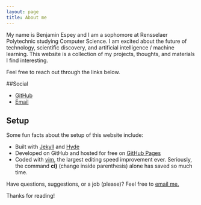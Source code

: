 ```yaml
---
layout: page
title: About me
---
```


My name is Benjamin Espey and I am a sophomore at Rensselaer Polytechnic studying Computer Science. I am excited about the future of technology, scientific discovery, and artificial intelligence / machine learning. This website is a collection of my projects, thoughts, and materials I find interesting.

Feel free to reach out through the links below.

##Social

* [GitHub](https://github.com/bennyty/)
* [Email](mailto:benjamin.espey@gmail.com)

## Setup

Some fun facts about the setup of this website include:

* Built with [Jekyll](http://jekyllrb.com) and [Hyde](http://hyde.getpoole.com/)
* Developed on GitHub and hosted for free on [GitHub Pages](https://pages.github.com)
* Coded with [vim](http://www.openvim.com/), the largest editing speed improvement ever. Seriously, the command **ci)** (change inside parenthesis) alone has saved so much time.

Have questions, suggestions, or a job (please)? Feel free to [email me.](mailto:benjamin.espey@gmail.com)

Thanks for reading!
